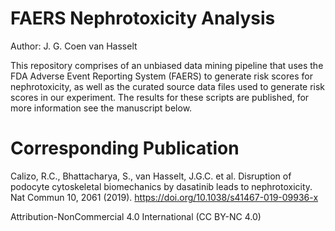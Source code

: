 # FAERS Nephrotoxicity Analysis
Author: J. G. Coen van Hasselt

This repository comprises of an unbiased data mining pipeline that uses the FDA Adverse Event Reporting System (FAERS) to generate risk scores for nephrotoxicity, as well as the curated source data files used to generate risk scores in our experiment. The results for these scripts are published, for more information see the manuscript below. 

# Corresponding Publication
Calizo, R.C., Bhattacharya, S., van Hasselt, J.G.C. et al. Disruption of podocyte cytoskeletal biomechanics by dasatinib leads to nephrotoxicity. Nat Commun 10, 2061 (2019). https://doi.org/10.1038/s41467-019-09936-x

Attribution-NonCommercial 4.0 International (CC BY-NC 4.0)
